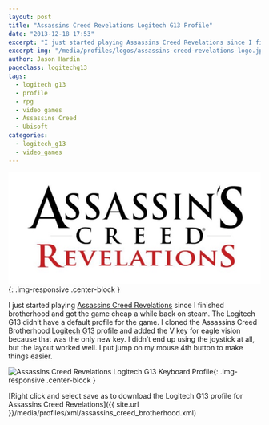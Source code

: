 ```yaml
---
layout: post
title: "Assassins Creed Revelations Logitech G13 Profile"
date: "2013-12-18 17:53"
excerpt: "I just started playing Assassins Creed Revelations since I finished brotherhood and got the game cheap a while back on steam. The Logitech G13 didn’t have a default profile for the game."
excerpt-img: "/media/profiles/logos/assassins-creed-revelations-logo.jpg"
author: Jason Hardin
pageclass: logitechg13
tags:
  - logitech g13
  - profile
  - rpg
  - video games
  - Assassins Creed
  - Ubisoft
categories:
  - logitech_g13
  - video_games
---
```

![Assassins Creed Revelations](/media/profiles/logos/assassins-creed-revelations-logo.jpg){: .img-responsive  .center-block }

I just started playing [Assassins Creed Revelations](http://assassinscreed.ubi.com/en-us/games/assassins-creed-revelations/) since I finished brotherhood and got the game cheap a while back on steam. The Logitech G13 didn’t have a default profile for the game. I cloned the Assassins Creed Brotherhood [Logitech G13](http://gaming.logitech.com/en-us/product/g13-advanced-gameboard) profile and added the V key for eagle vision because that was the only new key. I didn’t end up using the joystick at all, but the layout worked well. I put jump on my mouse 4th button to make things easier.

![Assassins Creed Revelations Logitech G13 Keyboard Profile]({{site.url}}/media/profiles/layouts/assassins_creed_revelations_keyboard_layout.png){: .img-responsive  .center-block }

[Right click and select save as to download the Logitech G13 profile for Assassins Creed Revelations]({{ site.url }}/media/profiles/xml/assassins_creed_brotherhood.xml)
